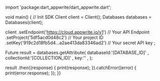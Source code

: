 import 'package:dart_appwrite/dart_appwrite.dart';

void main() { // Init SDK
  Client client = Client();
  Databases databases = Databases(client);

  client
    .setEndpoint('https://cloud.appwrite.io/v1') // Your API Endpoint
    .setProject('5df5acd0d48c2') // Your project ID
    .setKey('919c2d18fb5d4...a2ae413da83346ad2') // Your secret API key
  ;

  Future result = databases.getAttribute(
    databaseId:'[DATABASE_ID]' ,
    collectionId:'[COLLECTION_ID]' ,
    key:'' ,
  );

  result
    .then((response) {
      print(response);
    }).catchError((error) {
      print(error.response);
  });
}}